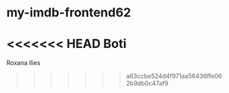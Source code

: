 # my-imdb-frontend62
<<<<<<< HEAD
Boti
=======
Roxana Ilies
>>>>>>> a63ccbe524d4f971aa56436ffe062b9db0c47af9
